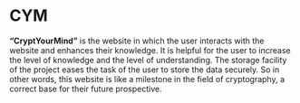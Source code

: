 # CYM

**“CryptYourMind”** is the website in which the user interacts with the website and enhances their knowledge. It is helpful for the user to increase the level of knowledge and the level of understanding. The storage facility of the project eases the task of the user to store the data securely. So in other words, this website is like a milestone in the field of cryptography, a correct base for their future prospective.
